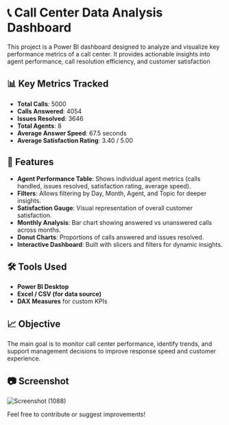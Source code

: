# 📞 Call Center Data Analysis Dashboard

This project is a Power BI dashboard designed to analyze and visualize key performance metrics of a call center. It provides actionable insights into agent performance, call resolution efficiency, and customer satisfaction

## 📊 Key Metrics Tracked

- **Total Calls**: 5000
- **Calls Answered**: 4054
- **Issues Resolved**: 3646
- **Total Agents**: 8
- **Average Answer Speed**: 67.5 seconds
- **Average Satisfaction Rating**: 3.40 / 5.00

## 📌 Features

- **Agent Performance Table**: Shows individual agent metrics (calls handled, issues resolved, satisfaction rating, average speed).
- **Filters**: Allows filtering by Day, Month, Agent, and Topic for deeper insights.
- **Satisfaction Gauge**: Visual representation of overall customer satisfaction.
- **Monthly Analysis**: Bar chart showing answered vs unanswered calls across months.
- **Donut Charts**: Proportions of calls answered and issues resolved.
- **Interactive Dashboard**: Built with slicers and filters for dynamic insights.

## 🛠️ Tools Used

- **Power BI Desktop**
- **Excel / CSV (for data source)**
- **DAX Measures** for custom KPIs

## 📈 Objective

The main goal is to monitor call center performance, identify trends, and support management decisions to improve response speed and customer experience.


## 📷 Screenshot
![Screenshot (1088)](https://github.com/user-attachments/assets/105d65a7-8de4-4f76-a466-7378771b8bba)


Feel free to contribute or suggest improvements!

